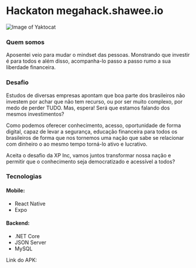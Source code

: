 # Hackaton megahack.shawee.io

![Image of Yaktocat](https://i.imgur.com/QxQgly4.png)


### Quem somos
Aposentei veio para mudar o mindset das pessoas. Monstrando que investir é para todos e além disso, acompanha-lo passo a passo rumo a sua liberdade financeira.

### Desafio

Estudos de diversas empresas apontam que boa parte dos brasileiros não investem por achar que não tem recurso, ou por ser muito complexo, por medo de perder TUDO. Mas, espera! Será que estamos falando dos mesmos investimentos?

Como podemos oferecer conhecimento, acesso, oportunidade de forma digital, capaz de levar a segurança, educação financeira para todos os brasileiros de forma que nos tornemos uma nação que sabe se relacionar com dinheiro o ao mesmo tempo torná-lo ativo e lucrativo.

Aceita o desafio da XP Inc, vamos juntos transformar nossa nação e permitir que o conhecimento seja democratizado e acessível a todos?

### Tecnologias
#### Mobile: 
- React Native
- Expo

#### Backend: 
- .NET Core 
- JSON Server 
- MySQL

Link do APK: 
